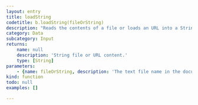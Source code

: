 ```yaml
---
layout: entry
title: loadString
codetitle: b.loadString(fileOrString)
description: "Reads the contents of a file or loads an URL into a String.\nIf the file is specified by name as String, it must be located in the document's data directory."
category: Data
subcategory: Input
returns:
    name: null
    description: 'String file or URL content.'
    type: [String]
parameters:
    - {name: fileOrString, description: 'The text file name in the document''s data directory or a File instance or an URL', optional: false, type: [String, File]}
kind: function
todo: null
examples: []

---
```

